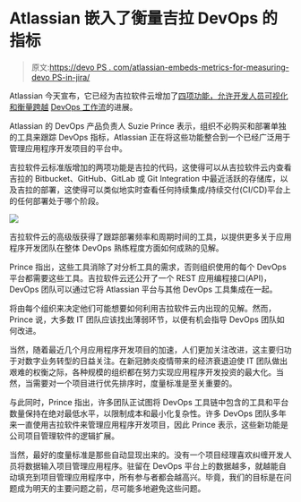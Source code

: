 # Atlassian 嵌入了衡量吉拉 DevOps 的指标

> 原文:[https://devo PS . com/atlassian-embeds-metrics-for-measuring-devo PS-in-jira/](https://devops.com/atlassian-embeds-metrics-for-measuring-devops-in-jira/)

Atlassian 今天宣布，它已经为吉拉软件云增加了[四项功能，允许开发人员可视化和衡量跨越](https://www.atlassian.com/blog/devops/new-devops-metrics) [DevOps 工作流](https://devops.com/?s=DevOps%20workflows)的进展。

Atlassian 的 DevOps 产品负责人 Suzie Prince 表示，组织不必购买和部署单独的工具来跟踪 DevOps 指标，Atlassian 正在将这些功能整合到一个已经广泛用于管理应用程序开发项目的平台中。

吉拉软件云标准版增加的两项功能是吉拉的代码，这使得可以从吉拉软件云内查看吉拉的 Bitbucket、GitHub、GitLab 或 Git Integration 中最近活跃的存储库，以及吉拉的部署，这使得可以类似地实时查看任何持续集成/持续交付(CI/CD)平台上的任何部署处于哪个阶段。

![](../Images/a5f2f6bb7380bd95bb3061f928395c41.png)

吉拉软件云的高级版获得了跟踪部署频率和周期时间的工具，以提供更多关于应用程序开发团队在整体 DevOps 熟练程度方面如何成熟的见解。

Prince 指出，这些工具消除了对分析工具的需求，否则组织使用的每个 DevOps 平台都需要这些工具。吉拉软件云还公开了一个 REST 应用编程接口(API)，DevOps 团队可以通过它将 Atlassian 平台与其他 DevOps 工具集成在一起。

将由每个组织来决定他们可能想要如何利用吉拉软件云内出现的见解。然而，Prince 说，大多数 IT 团队应该找出薄弱环节，以便有机会指导 DevOps 团队如何改进。

当然，随着最近几个月应用程序开发项目的加速，人们更加关注改进，这主要归功于对数字业务转型的日益关注。在新冠肺炎疫情带来的经济衰退迫使 IT 团队做出艰难的权衡之际，各种规模的组织都在努力实现应用程序开发投资的最大化。当然，当需要对一个项目进行优先排序时，度量标准是至关重要的。

与此同时，Prince 指出，许多团队正试图将 DevOps 工具链中包含的工具和平台数量保持在绝对最低水平，以限制成本和最小化复杂性。许多 DevOps 团队多年来一直使用吉拉软件来管理应用程序开发项目，因此 Prince 表示，这些新功能是公司项目管理软件的逻辑扩展。

当然，最好的度量标准是那些自动显现出来的。没有一个项目经理喜欢纠缠开发人员将数据输入项目管理应用程序。驻留在 DevOps 平台上的数据越多，就越能自动填充到项目管理应用程序中，所有参与者都会越高兴。毕竟，我们的目标是在问题成为明天的主要问题之前，尽可能多地避免这些问题。